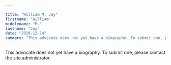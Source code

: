 ```yaml
---

title: "William M. Jay"
firstname: "William"
middlename: "M."
lastname: "Jay"
date: "2020-12-14"
summary: "This advocate does not yet have a biography. To submit one, please contact the site administrator."
---
```

This advocate does not yet have a biography. To submit one, please contact the site administrator.

